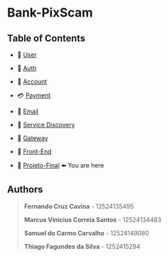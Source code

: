 # Bank-PixScam

## Table of Contents

- 👤 [User](https://github.com/FernandoCruzCavina/user-authentication-service)  
- 🔐 [Auth](https://github.com/FernandoCruzCavina/auth-service)
- 💼 [Account](https://github.com/FernandoCruzCavina/account-microservice)
- 💳 [Payment](https://github.com/FernandoCruzCavina/payment-microservice/tree/v1.0)
- 📧 [Email](https://github.com/FernandoCruzCavina/email-sender-service)
- 🧭 [Service Discovery](https://github.com/FernandoCruzCavina/service-discovery)
- 🚪 [Gateway](https://github.com/FernandoCruzCavina/gateway)
- 🎨 [Front-End](https://github.com/FernandoCruzCavina/bank-frontend)

- 🏦 [Projeto-Final](https://github.com/FernandoCruzCavina/Bank-PixScam) ⬅️ You are here

## Authors

> **Fernando Cruz Cavina** - 12524135495
> 
> **Marcus Vinicius Correia Santos** - 12524134483
> 
> **Samuel do Carmo Carvalho** - 12524149080 
>
> **Thiago Fagundes da Silva** - 1252415294